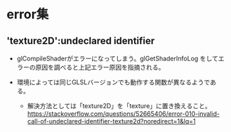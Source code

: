 # error集

## 'texture2D':undeclared identifier 
- glCompileShaderがエラーになってしまう。glGetShaderInfoLog をしてエラーの原因を調べると上記エラー原因を指摘される。
- 環境によっては同じGLSLバージョンでも動作する関数が異なるようである。

    - 解決方法としては「texture2D」を「texture」に置き換えること。
    https://stackoverflow.com/questions/52665406/error-010-invalid-call-of-undeclared-identifier-texture2d?noredirect=1&lq=1
